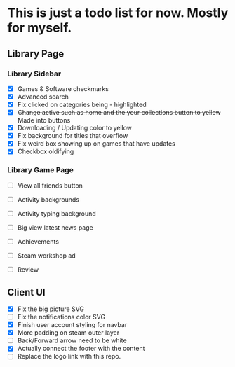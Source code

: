 # This is just a todo list for now. Mostly for myself.

## Library Page

### Library Sidebar
- [x] Games & Software checkmarks
- [x] Advanced search
- [x] Fix clicked on categories being - highlighted
- [x] ~~Change active such as home and the your collections button to yellow~~ Made into buttons
- [x] Downloading / Updating color to yellow
- [x] Fix background for titles that overflow
- [x] Fix weird box showing up on games that have updates
- [x] Checkbox oldifying

### Library Game Page

- [ ] View all friends button
- [ ] Activity backgrounds
- [ ] Activity typing background
- [ ] Big view latest news page 
- [ ] Achievements
- [ ] Steam workshop ad
- [ ] Review


## Client UI

- [x] Fix the big picture SVG
- [ ] Fix the notifications color SVG
- [x] Finish user account styling for navbar
- [x] More padding on steam outer layer
- [ ] Back/Forward arrow need to be white
- [x] Actually connect the footer with the content
- [ ] Replace the logo link with this repo.
